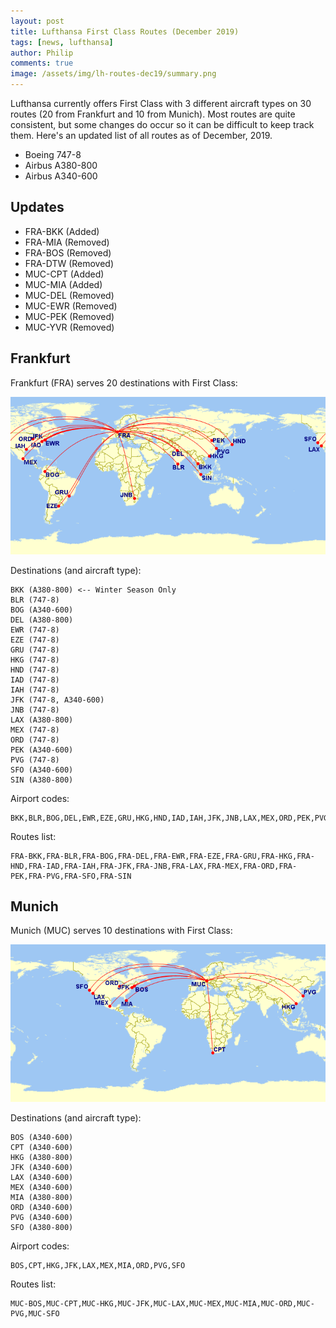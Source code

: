 ```yaml
---
layout: post
title: Lufthansa First Class Routes (December 2019)
tags: [news, lufthansa]
author: Philip
comments: true
image: /assets/img/lh-routes-dec19/summary.png
---
```


Lufthansa currently offers First Class with 3 different aircraft types on 30 routes (20 from Frankfurt and 10 from Munich). Most routes are quite consistent, but some changes do occur so it can be difficult to keep track them. Here's an updated list of all routes as of December, 2019.

- Boeing 747-8
- Airbus A380-800
- Airbus A340-600

## Updates
- FRA-BKK (Added)
- FRA-MIA (Removed)
- FRA-BOS (Removed)
- FRA-DTW (Removed)
- MUC-CPT (Added)
- MUC-MIA (Added)
- MUC-DEL (Removed)
- MUC-EWR (Removed)
- MUC-PEK (Removed)
- MUC-YVR (Removed)

## Frankfurt
Frankfurt (FRA) serves 20 destinations with First Class:

<img src="/assets/img/lh-routes-dec19/frankfurt.png" />

Destinations (and aircraft type):
```
BKK (A380-800) <-- Winter Season Only
BLR (747-8)
BOG (A340-600)
DEL (A380-800)
EWR (747-8)
EZE (747-8)
GRU (747-8)
HKG (747-8)
HND (747-8)
IAD (747-8)
IAH (747-8)
JFK (747-8, A340-600)
JNB (747-8)
LAX (A380-800)
MEX (747-8)
ORD (747-8)
PEK (A340-600)
PVG (747-8)
SFO (A340-600)
SIN (A380-800)
```

Airport codes:
```
BKK,BLR,BOG,DEL,EWR,EZE,GRU,HKG,HND,IAD,IAH,JFK,JNB,LAX,MEX,ORD,PEK,PVG,SFO,SIN
```

Routes list:
```
FRA-BKK,FRA-BLR,FRA-BOG,FRA-DEL,FRA-EWR,FRA-EZE,FRA-GRU,FRA-HKG,FRA-HND,FRA-IAD,FRA-IAH,FRA-JFK,FRA-JNB,FRA-LAX,FRA-MEX,FRA-ORD,FRA-PEK,FRA-PVG,FRA-SFO,FRA-SIN
```

## Munich
Munich (MUC) serves 10 destinations with First Class:

<img src="/assets/img/lh-routes-dec19/munich.png" />

Destinations (and aircraft type):
```
BOS (A340-600)
CPT (A340-600)
HKG (A380-800)
JFK (A340-600)
LAX (A340-600)
MEX (A340-600)
MIA (A380-800)
ORD (A340-600)
PVG (A340-600)
SFO (A380-800)
```

Airport codes:
```
BOS,CPT,HKG,JFK,LAX,MEX,MIA,ORD,PVG,SFO
```

Routes list:
```
MUC-BOS,MUC-CPT,MUC-HKG,MUC-JFK,MUC-LAX,MUC-MEX,MUC-MIA,MUC-ORD,MUC-PVG,MUC-SFO
```